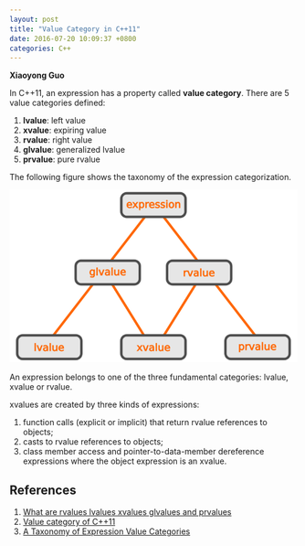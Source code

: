 ```yaml
---
layout: post
title: "Value Category in C++11"
date: 2016-07-20 10:09:37 +0800
categories: C++
---
```


**Xiaoyong Guo**

In C++11, an expression has a property called **value category**.
There are 5 value categories defined: 

1. **lvalue**: left value
2. **xvalue**: expiring value
3. **rvalue**: right value
4. **glvalue**: generalized lvalue
5. **prvalue**: pure rvalue

The following figure shows the taxonomy of the expression categorization.

![value category taxonomy](/image/value_category.png)

An expression belongs to one of the three fundamental categories: lvalue, xvalue or rvalue.

xvalues are created by three kinds of expressions:

1. function calls (explicit or implicit) that return rvalue references to objects;
2. casts to rvalue references to objects;
3.  class member access and pointer-to-data-member dereference expressions where the object expression is an xvalue.

## References

1. [What are rvalues lvalues xvalues glvalues and prvalues](http://stackoverflow.com/questions/3601602/what-are-rvalues-lvalues-xvalues-glvalues-and-prvalues)
2. [Value category of C++11](http://en.cppreference.com/w/cpp/language/value_category)
3. [A Taxonomy of Expression Value Categories](http://www.open-std.org/jtc1/sc22/wg21/docs/papers/2010/n3055.pdf)


